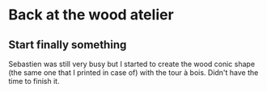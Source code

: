 
<h1>Back at the wood atelier</h1>

<h2>Start finally something</h2>
<p>Sebastien was still very busy but I started to create the wood conic shape (the same one that I printed in case of) with the tour à bois. Didn't have the time to finish it.</p>